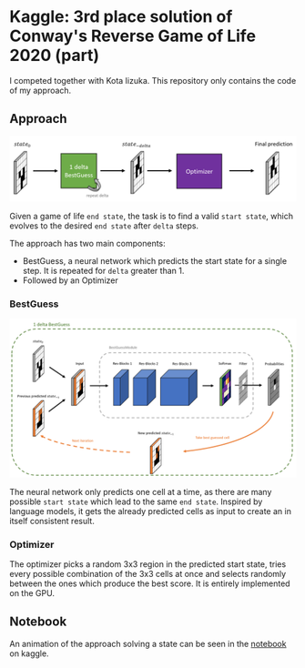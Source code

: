 # Kaggle: 3rd place solution of Conway's Reverse Game of Life 2020 (part)

I competed together with Kota Iizuka.
This repository only contains the code of my approach.



## Approach

![basic_concept_image](_images/basic_concept.png)

Given a game of life `end state`, the task is to find a valid `start state`, which evolves to the desired `end state` after `delta` steps. 


The approach has two main components:

- BestGuess, a neural network which predicts the start state for a single step. It is repeated for `delta` greater than 1.
- Followed by an Optimizer

### BestGuess

![best_guess iamge](_images/best_guess.png)

The neural network only predicts one cell at a time, as there are many possible `start state` which lead to the same `end state`. Inspired by language models, it gets the already predicted cells as input to create an in itself consistent result.

### Optimizer
The optimizer picks a random 3x3 region in the predicted start state, tries every possible combination of the 3x3 cells at once and selects randomly between the ones which produce the best score. It is entirely implemented on the GPU.

## Notebook
An animation of the approach solving a state can be seen in the [notebook](https://www.kaggle.com/markuskarmann/3rd-place-solution-part) on kaggle.
